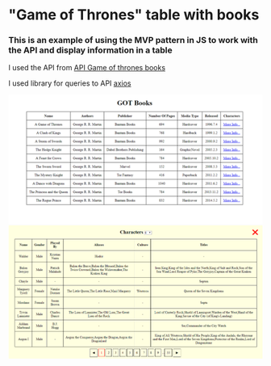 # "Game of Thrones" table with books

### This is an example of using the MVP pattern in JS to work with the API and display information in a table

I used the API from [ API Game of thrones books ](https://anapioficeandfire.com "link to API")

I used library for queries to API [axios](https://github.com/axios/axios "link to axios")

![layout-main-table](./template/GOT-BOOKS-table.png)
![layout-modal-window](./template/GOT-BOOKS-modal.png)